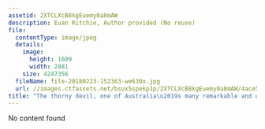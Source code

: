 ```yaml
---
assetid: 2XTCLXcB8kgEuemy0a8mAW
description: Euan Ritchie, Author provided (No reuse)
file:
  contentType: image/jpeg
  details:
    image:
      height: 1609
      width: 2881
    size: 4247356
  fileName: file-20180223-152363-we630x.jpg
  url: //images.ctfassets.net/bsux5spekp1p/2XTCLXcB8kgEuemy0a8mAW/4ace5e5a791f6502d705962488cfbe31/file-20180223-152363-we630x.jpg
title: "The thorny devil, one of Australia\u2019s many remarkable and unique animals."
---
```

No content found
